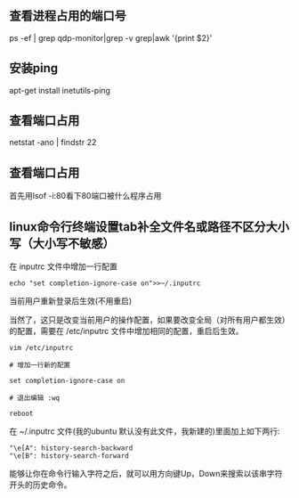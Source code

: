 ## 查看进程占用的端口号

ps -ef | grep qdp-monitor|grep -v grep|awk '{print $2}'

## 安装ping

apt-get install inetutils-ping


## 查看端口占用

netstat -ano | findstr 22

## 查看端口占用

首先用lsof -i:80看下80端口被什么程序占用

## linux命令行终端设置tab补全文件名或路径不区分大小写（大小写不敏感）

在 inputrc 文件中增加一行配置

```
echo "set completion-ignore-case on">>~/.inputrc
```

当前用户重新登录后生效(不用重启)

当然了，这只是改变当前用户的操作配置，如果要改变全局（对所有用户都生效）的配置，需要在 /etc/inputrc 文件中增加相同的配置，重启后生效。

```
vim /etc/inputrc

# 增加一行新的配置

set completion-ignore-case on

# 退出编辑 :wq

reboot
```

在 ~/.inputrc 文件(我的ubuntu 默认没有此文件，我新建的)里面加上如下两行:

```
"\e[A": history-search-backward
"\e[B": history-search-forward
```

能够让你在命令行输入字符之后，就可以用方向键Up，Down来搜索以该串字符开头的历史命令。

